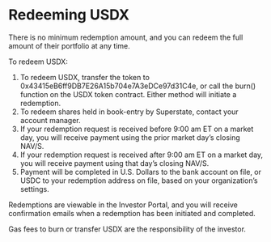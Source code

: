 # Redeeming USDX

There is no minimum redemption amount, and you can redeem the full amount of their portfolio at any time.

To redeem USDX:

1. To redeem USDX, transfer the token to 0x43415eB6ff9DB7E26A15b704e7A3eDCe97d31C4e, or call the burn() function on the USDX token contract. Either method will initiate a redemption.
2. To redeem shares held in book-entry by Superstate, contact your account manager.
3. If your redemption request is received before 9:00 am ET on a market day, you will receive payment using the prior market day’s closing NAV/S.
4. If your redemption request is received after 9:00 am ET on a market day, you will receive payment using that day’s closing NAV/S.
5. Payment will be completed in U.S. Dollars to the bank account on file, or USDC to your redemption address on file, based on your organization’s settings.

Redemptions are viewable in the Investor Portal, and you will receive confirmation emails when a redemption has been initiated and completed.

Gas fees to burn or transfer USDX are the responsibility of the investor.